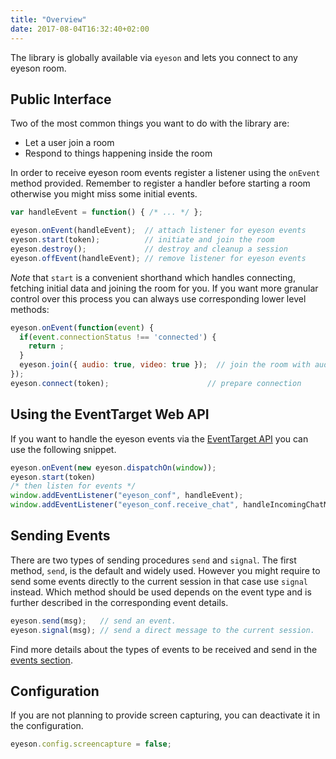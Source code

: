 ```yaml
---
title: "Overview"
date: 2017-08-04T16:32:40+02:00
---
```


The library is globally available via `eyeson` and lets you connect to any
eyeson room.

## Public Interface

Two of the most common things you want to do with the library are:

- Let a user join a room
- Respond to things happening inside the room

In order to receive eyeson room events register a listener using the `onEvent`
method provided. Remember to register a handler before starting a room
otherwise you might miss some initial events.

```JavaScript
var handleEvent = function() { /* ... */ };

eyeson.onEvent(handleEvent);  // attach listener for eyeson events
eyeson.start(token);          // initiate and join the room
eyeson.destroy();             // destroy and cleanup a session
eyeson.offEvent(handleEvent); // remove listener for eyeson events
```

_Note_ that `start` is a convenient shorthand which handles connecting, fetching
initial data and joining the room for you. If you want more granular control
over this process you can always use corresponding lower level methods:

```JavaScript
eyeson.onEvent(function(event) {
  if(event.connectionStatus !== 'connected') {
    return ;
  }
  eyeson.join({ audio: true, video: true });  // join the room with audio and video
});
eyeson.connect(token);                      // prepare connection
```

## Using the EventTarget Web API

If you want to handle the eyeson events via the [EventTarget API] you can use
the following snippet.

```JavaScript
eyeson.onEvent(new eyeson.dispatchOn(window));
eyeson.start(token)
/* then listen for events */
window.addEventListener("eyeson_conf", handleEvent);
window.addEventListener("eyeson_conf.receive_chat", handleIncomingChatMessage);
```

## Sending Events

There are two types of sending procedures `send` and `signal`. The first
method, `send`, is the default and widely used. However you might require to
send some events directly to the current session in that case use `signal`
instead. Which method should be used depends on the event type and is further
described in the corresponding event details.

```JavaScript
eyeson.send(msg);   // send an event.
eyeson.signal(msg); // send a direct message to the current session.
```

Find more details about the types of events to be received and send in the
[events section](events/).

## Configuration

If you are not planning to provide screen capturing, you can deactivate it in
the configuration.

```JavaScript
eyeson.config.screencapture = false;
```

[EventTarget API]: https://developer.mozilla.org/en-US/docs/Web/API/EventTarget "EventTarget API Documentation"
